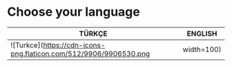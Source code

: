 # Choose your language
| TÜRKÇE  | ENGLISH |
| ------------- | ------------- |
| ![Turkce](https://cdn-icons-png.flaticon.com/512/9906/9906530.png| width=100)  | ![English](https://cdn-icons-png.flaticon.com/512/323/323310.png | width=100) |
